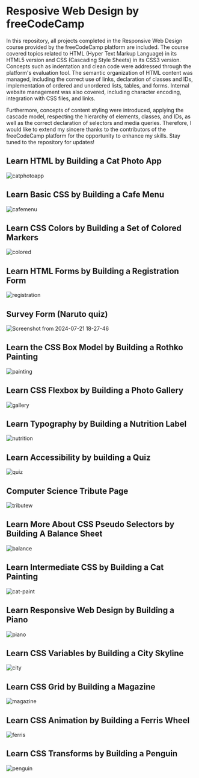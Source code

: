 # Resposive Web Design by freeCodeCamp

In this repository, all projects completed in the Responsive Web Design course provided by the freeCodeCamp platform are included. The course covered topics related to HTML (Hyper Text Markup Language) in its HTML5 version and CSS (Cascading Style Sheets) in its CSS3 version. Concepts such as indentation and clean code were addressed through the platform's evaluation tool. The semantic organization of HTML content was managed, including the correct use of links, declaration of classes and IDs, implementation of ordered and unordered lists, tables, and forms. Internal website management was also covered, including character encoding, integration with CSS files, and links.

Furthermore, concepts of content styling were introduced, applying the cascade model, respecting the hierarchy of elements, classes, and IDs, as well as the correct declaration of selectors and media queries. Therefore, I would like to extend my sincere thanks to the contributors of the freeCodeCamp platform for the opportunity to enhance my skills. Stay tuned to the repository for updates!

## Learn HTML by Building a Cat Photo App

![catphotoapp](https://github.com/user-attachments/assets/ab0fb1f2-dace-41f5-8581-6973e95f9343)

## Learn Basic CSS by Building a Cafe Menu

![cafemenu](https://github.com/user-attachments/assets/bc50fef8-bb67-44ca-b695-87f005191869)

## Learn CSS Colors by Building a Set of Colored Markers

![colored](https://github.com/user-attachments/assets/1c247312-481c-429d-be9b-1f1c47f4e3c2)

## Learn HTML Forms by Building a Registration Form

![registration](https://github.com/user-attachments/assets/786af822-d0fc-448c-abb6-b68e093776fe)

## Survey Form (Naruto quiz)

![Screenshot from 2024-07-21 18-27-46](https://github.com/user-attachments/assets/d13daf40-3d06-492f-ba9a-a5f70ab8a087)

## Learn the CSS Box Model by Building a Rothko Painting

![painting](https://github.com/user-attachments/assets/523cc28a-36dc-4af0-b5f6-9731fe637dfc)

## Learn CSS Flexbox by Building a Photo Gallery

![gallery](https://github.com/user-attachments/assets/a113173e-9dd5-4592-a23f-2379357ad6a1)

## Learn Typography by Building a Nutrition Label

![nutrition](https://github.com/user-attachments/assets/bb537c33-fe2b-46a3-9af9-e0e8241d0aa8)

## Learn Accessibility by building a Quiz

![quiz](https://github.com/user-attachments/assets/2f581afd-9609-4ba7-ab6b-051550a11422)

## Computer Science Tribute Page

![tributew](https://github.com/user-attachments/assets/93fc777e-0f84-41ac-9f8a-c296f42249b0)

## Learn More About CSS Pseudo Selectors by Building A Balance Sheet

![balance](https://github.com/user-attachments/assets/badc3056-14f4-4673-8acb-792459f097cb)

## Learn Intermediate CSS by Building a Cat Painting

![cat-paint](https://github.com/user-attachments/assets/f5d71251-02df-4000-9f3f-121c82d3a25a)

## Learn Responsive Web Design by Building a Piano

![piano](https://github.com/user-attachments/assets/8bc2e07c-e565-4c01-b2fc-04602979c530)

## Learn CSS Variables by Building a City Skyline

![city](https://github.com/user-attachments/assets/9a0d895d-ebd5-4045-bd87-1108e4a85443)

## Learn CSS Grid by Building a Magazine

![magazine](https://github.com/user-attachments/assets/eaeea32c-d9c1-459d-98b1-d7aa89b37743)

## Learn CSS Animation by Building a Ferris Wheel
![ferris](https://github.com/user-attachments/assets/3c9e722b-a124-4e5a-9d6e-ce2f22e0599b)

## Learn CSS Transforms by Building a Penguin

![penguin](https://github.com/user-attachments/assets/1ffcc578-be5b-479c-b48d-a7157ed2e160)


